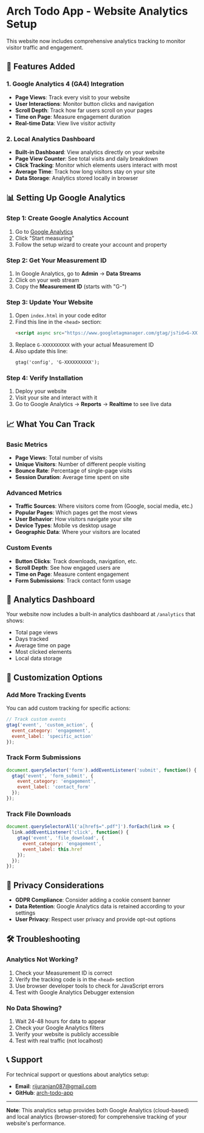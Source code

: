 # Arch Todo App - Website Analytics Setup

This website now includes comprehensive analytics tracking to monitor visitor traffic and engagement.

## 🚀 Features Added

### 1. Google Analytics 4 (GA4) Integration
- **Page Views**: Track every visit to your website
- **User Interactions**: Monitor button clicks and navigation
- **Scroll Depth**: Track how far users scroll on your pages
- **Time on Page**: Measure engagement duration
- **Real-time Data**: View live visitor activity

### 2. Local Analytics Dashboard
- **Built-in Dashboard**: View analytics directly on your website
- **Page View Counter**: See total visits and daily breakdown
- **Click Tracking**: Monitor which elements users interact with most
- **Average Time**: Track how long visitors stay on your site
- **Data Storage**: Analytics stored locally in browser

## 📊 Setting Up Google Analytics

### Step 1: Create Google Analytics Account
1. Go to [Google Analytics](https://analytics.google.com/)
2. Click "Start measuring"
3. Follow the setup wizard to create your account and property

### Step 2: Get Your Measurement ID
1. In Google Analytics, go to **Admin** → **Data Streams**
2. Click on your web stream
3. Copy the **Measurement ID** (starts with "G-")

### Step 3: Update Your Website
1. Open `index.html` in your code editor
2. Find this line in the `<head>` section:
   ```html
   <script async src="https://www.googletagmanager.com/gtag/js?id=G-XXXXXXXXXX"></script>
   ```
3. Replace `G-XXXXXXXXXX` with your actual Measurement ID
4. Also update this line:
   ```html
   gtag('config', 'G-XXXXXXXXXX');
   ```

### Step 4: Verify Installation
1. Deploy your website
2. Visit your site and interact with it
3. Go to Google Analytics → **Reports** → **Realtime** to see live data

## 📈 What You Can Track

### Basic Metrics
- **Page Views**: Total number of visits
- **Unique Visitors**: Number of different people visiting
- **Bounce Rate**: Percentage of single-page visits
- **Session Duration**: Average time spent on site

### Advanced Metrics
- **Traffic Sources**: Where visitors come from (Google, social media, etc.)
- **Popular Pages**: Which pages get the most views
- **User Behavior**: How visitors navigate your site
- **Device Types**: Mobile vs desktop usage
- **Geographic Data**: Where your visitors are located

### Custom Events
- **Button Clicks**: Track downloads, navigation, etc.
- **Scroll Depth**: See how engaged users are
- **Time on Page**: Measure content engagement
- **Form Submissions**: Track contact form usage

## 🎯 Analytics Dashboard

Your website now includes a built-in analytics dashboard at `/analytics` that shows:
- Total page views
- Days tracked
- Average time on page
- Most clicked elements
- Local data storage

## 🔧 Customization Options

### Add More Tracking Events
You can add custom tracking for specific actions:

```javascript
// Track custom events
gtag('event', 'custom_action', {
  event_category: 'engagement',
  event_label: 'specific_action'
});
```

### Track Form Submissions
```javascript
document.querySelector('form').addEventListener('submit', function() {
  gtag('event', 'form_submit', {
    event_category: 'engagement',
    event_label: 'contact_form'
  });
});
```

### Track File Downloads
```javascript
document.querySelectorAll('a[href$=".pdf"]').forEach(link => {
  link.addEventListener('click', function() {
    gtag('event', 'file_download', {
      event_category: 'engagement',
      event_label: this.href
    });
  });
});
```

## 📱 Privacy Considerations

- **GDPR Compliance**: Consider adding a cookie consent banner
- **Data Retention**: Google Analytics data is retained according to your settings
- **User Privacy**: Respect user privacy and provide opt-out options

## 🛠️ Troubleshooting

### Analytics Not Working?
1. Check your Measurement ID is correct
2. Verify the tracking code is in the `<head>` section
3. Use browser developer tools to check for JavaScript errors
4. Test with Google Analytics Debugger extension

### No Data Showing?
1. Wait 24-48 hours for data to appear
2. Check your Google Analytics filters
3. Verify your website is publicly accessible
4. Test with real traffic (not localhost)

## 📞 Support

For technical support or questions about analytics setup:
- **Email**: rijuranjan087@gmail.com
- **GitHub**: [arch-todo-app](https://github.com/coder-1459/arch-todo-app)

---

**Note**: This analytics setup provides both Google Analytics (cloud-based) and local analytics (browser-stored) for comprehensive tracking of your website's performance. 